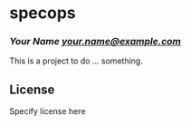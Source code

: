 # specops
### _Your Name <your.name@example.com>_

This is a project to do ... something.

## License

Specify license here

